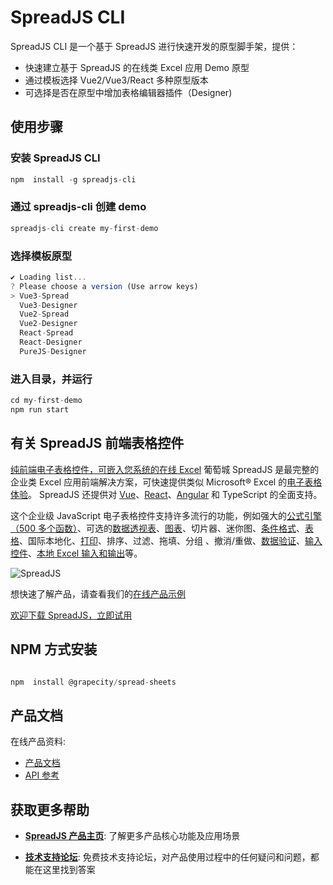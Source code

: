 

# SpreadJS CLI

SpreadJS CLI 是一个基于 SpreadJS 进行快速开发的原型脚手架，提供：  
- 快速建立基于 SpreadJS 的在线类 Excel 应用 Demo 原型
- 通过模板选择 Vue2/Vue3/React 多种原型版本
- 可选择是否在原型中增加表格编辑器插件（Designer)

## 使用步骤
### 安装 SpreadJS CLI
```JavaScript
npm  install -g spreadjs-cli
```
### 通过 spreadjs-cli 创建 demo
```JavaScript
spreadjs-cli create my-first-demo
```
### 选择模板原型
```JavaScript
✔ Loading list...
? Please choose a version (Use arrow keys)
> Vue3-Spread 
  Vue3-Designer 
  Vue2-Spread 
  Vue2-Designer 
  React-Spread 
  React-Designer 
  PureJS-Designer 
```
### 进入目录，并运行
```JavaScript
cd my-first-demo
npm run start
```

## 有关 SpreadJS 前端表格控件
[纯前端电子表格控件，可嵌入您系统的在线 Excel](https://www.grapecity.com.cn/developer/spreadjs)
葡萄城 SpreadJS 是最完整的企业类 Excel 应用前端解决方案，可快速提供类似 Microsoft® Excel 的[电子表格体验](https://demo.grapecity.com.cn/SpreadJS/WebDesigner/content/index.html)。 SpreadJS 还提供对 [Vue](https://www.grapecity.com.cn/developer/spreadjs/vue)、[React](https://www.grapecity.com.cn/developer/spreadjs/react)、[Angular](https://www.grapecity.com.cn/developer/spreadjs/angular) 和 TypeScript 的全面支持。

这个企业级 JavaScript 电子表格控件支持许多流行的功能，例如强大的[公式引擎（500 多个函数）](https://demo.grapecity.com.cn/spreadjs/SpreadJSTutorial/features/calculation/basic-functions/purejs)、可选的[数据透视表](https://demo.grapecity.com.cn/spreadjs/SpreadJSTutorial/features/pivot-table/pivot-panel/overview/purejs)、[图表](https://demo.grapecity.com.cn/spreadjs/SpreadJSTutorial/features/charts/basic-chart/purejs)、切片器、迷你图、[条件格式](https://demo.grapecity.com.cn/spreadjs/SpreadJSTutorial/features/cells/conditional-format/basic-conditional-format/purejs)、[表格](https://demo.grapecity.com.cn/spreadjs/SpreadJSTutorial/features/tables/basic-table/purejs)、国际本地化、[打印](https://demo.grapecity.com.cn/spreadjs/SpreadJSTutorial/features/print/basic-print/purejs)、排序、过滤、拖填、分组 、撤消/重做、[数据验证](https://demo.grapecity.com.cn/spreadjs/SpreadJSTutorial/features/cells/data-validation/basic-data-validator/purejs)、[输入控件](https://demo.grapecity.com.cn/spreadjs/SpreadJSTutorial/features/cells/cell-types/basic/purejs)、[本地 Excel 输入和输出](https://demo.grapecity.com.cn/spreadjs/SpreadJSTutorial/features/workbook/excel-import-export/purejs)等。

![SpreadJS](https://cdn.grapecity.com.cn/spreadjs/resources/web-designer/all.png)


想快速了解产品，请查看我们的[在线产品示例](https://www.grapecity.com.cn/developer/spreadjs/demo)

[欢迎下载 SpreadJS，立即试用](https://www.grapecity.com.cn/developer/spreadjs/download)

## NPM 方式安装  

```JavaScript

npm  install @grapecity/spread-sheets

```

## 产品文档

在线产品资料:
- [产品文档](https://demo.grapecity.com.cn/spreadjs/help/docs/overview)
- [API 参考](https://demo.grapecity.com.cn/spreadjs/help/api/modules/GC.Data)
  

## 获取更多帮助
-  **[SpreadJS 产品主页](https://www.grapecity.com.cn/developer/spreadjs)**: 了解更多产品核心功能及应用场景

-  **[技术支持论坛](https://www.grapecity.com/forums/spreadjs?utm_source=NPM&utm_medium=SP&utm_campaign=SpreadJS-NPM-Main-Listing)**: 免费技术支持论坛，对产品使用过程中的任何疑问和问题，都能在这里找到答案
